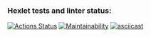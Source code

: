 ### Hexlet tests and linter status:
[![Actions Status](https://github.com/PeterGrn05/frontend-project-46/actions/workflows/hexlet-check.yml/badge.svg)](https://github.com/PeterGrn05/frontend-project-46/actions)
[![Maintainability](https://api.codeclimate.com/v1/badges/0a7587e98d811b6638bd/maintainability)](https://codeclimate.com/github/PeterGrn05/frontend-project-46/maintainability)
[![asciicast](https://asciinema.org/a/ibODOOgupJPLNT5QCAQyyBhO9.svg)](https://asciinema.org/a/ibODOOgupJPLNT5QCAQyyBhO9)